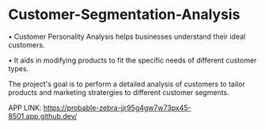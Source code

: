 # Customer-Segmentation-Analysis
• Customer Personality Analysis helps businesses understand their ideal customers.

• It aids in modifying products to fit the specific needs of different customer types.

The project's goal is to perform a detailed analysis of customers to tailor products and marketing stratergies to different customer segments.


APP LINK: https://probable-zebra-jjr95g4gw7w73px45-8501.app.github.dev/
